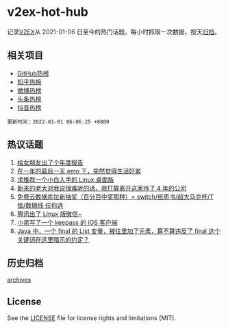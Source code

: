 # v2ex-hot-hub

 记录[V2EX](https://www.v2ex.com/)从 2021-01-06 日至今的热门话题。每小时抓取一次数据，按天[归档](archives)。
 
 ## 相关项目

- [GitHub热榜](https://github.com/lonnyzhang423/github-hot-hub)
- [知乎热榜](https://github.com/lonnyzhang423/zhihu-hot-hub)
- [微博热榜](https://github.com/lonnyzhang423/weibo-hot-hub)
- [头条热榜](https://github.com/lonnyzhang423/toutiao-hot-hub)
- [抖音热榜](https://github.com/lonnyzhang423/douyin-hot-hub)


 `更新时间：2022-01-01 06:06:25 +0800`

## 热议话题

1. [给女朋友出了个年度报告](https://www.v2ex.com/t/825404)
1. [在一年的最后一天 emo 下，突然觉得生活好累](https://www.v2ex.com/t/825441)
1. [求推荐一个小白入手的 Linux 桌面版](https://www.v2ex.com/t/825471)
1. [新来的老大对我说很难听的话，我打算离开这家待了 4 年的公司](https://www.v2ex.com/t/825511)
1. [免费云数据库拉新抽奖（百分百中奖那种）= switch/纸质书/超大马克杯/T 恤/数据线 任你选](https://www.v2ex.com/t/825427)
1. [腾讯出了 Linux 版微信~](https://www.v2ex.com/t/825417)
1. [小弟写了一个 keepass 的 iOS 客户端](https://www.v2ex.com/t/825428)
1. [Java 中，一个 final 的 List 变量，被往里加了元素，算不算违反了 final 这个关键词在这里暗示的约定？](https://www.v2ex.com/t/825448)

## 历史归档

[archives](archives)

## License

See the [LICENSE](LICENSE) file for license rights and limitations (MIT).
